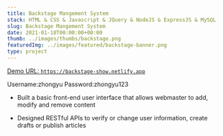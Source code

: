```yaml
---
title: Backstage Mangement System
stack: HTML & CSS & Javascript & JQuery & NodeJS & ExpressJS & MySQL
slug: Backstage Mangement System
date: 2021-01-18T00:00:00+00:00
thumb: ../images/thumbs/backstage.png
featuredImg: ../images/featured/backstage-banner.png
type: project
---
```


<a href="https://backstage-show.netlify.app" target="_blank">Demo URL: `https://backstage-show.netlify.app` </a>

Username:zhongyu Password:zhongyu123

- Built a basic front-end user interface that allows webmaster to add, modify and remove content

* Designed RESTful APIs to verify or change user information, create drafts or publish articles
